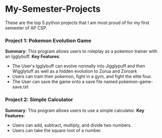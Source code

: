 # My-Semester-Projects
These are the top 5 python projects that I am most proud of for my first semester of AP CSP.

### Project 1: Pokemon Evolution Game
**Summary**: This program allows users to roleplay as a pokemon trainer with an Igglybuff.
**Key Features**: 
- The User's Igglybuff can evolve normally into Jigglypuff and then Wigglytuff as well as a hidden evolution to Zorua and Zoroark
- Users can train their pokemon, fight in a gym, and fight the elite four.
- The User can save the game onto a save file named pokemon-game-save.txt

### Project 2: Simple Calculator
**Summary**: This program allows users to use a simple calculator.
**Key Features**: 
- Users can add, subtract, multiply, and divide two numbers.
- Users can take the square root of a number.
